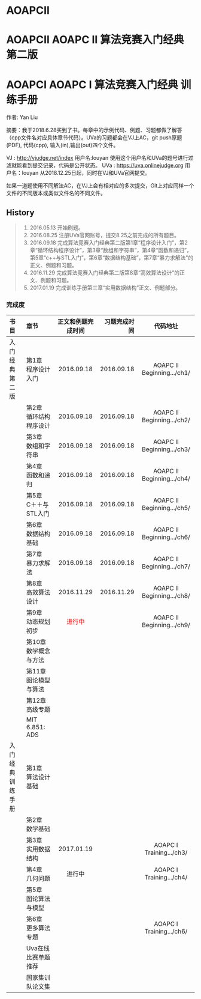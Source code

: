 # AOAPCII
# AOAPCII AOAPC II 算法竞赛入门经典 第二版
# AOAPCI AOAPC I 算法竞赛入门经典 训练手册
作者: Yan Liu

摘要：我于2018.6.28买到了书。每章中的示例代码、例题、习题都做了解答（cpp文件名对应具体章节代码）。UVa的习题都会在VJ上AC，git push原题(PDF), 代码(cpp), 输入(in),输出(out)四个文件。

VJ : http://vjudge.net/index 用户名:louyan 使用这个用户名和UVa的题号进行过滤就能看到提交记录，代码是公开状态。 UVa : https://uva.onlinejudge.org 用户名：louyan 从2018.12.25日起，同时在VJ和UVa官网提交。

如果一道题使用不同解法AC，在VJ上会有相对应的多次提交，Git上对应同样一个文件的不同版本或类似文件名的不同文件。

## History

> 1. 2016.05.13 开始刷题。
> 2. 2016.08.25 注册UVa官网账号，提交8.25之前完成的所有题目。
> 3. 2016.09.18 完成算法竞赛入门经典第二版第1章“程序设计入门”，第2章“循环结构程序设计”，第3章“数组和字符串”，第4章“函数和递归”，第5章“c++与STL入门”，第6章“数据结构基础”，第7章“暴力求解法”的正文、例题和习题。
> 4. 2016.11.29 完成算法竞赛入门经典第二版第8章“高效算法设计”的正文、例题和习题。
> 5. 2017.01.19 完成训练手册第三章“实用数据结构”正文、例题部分。

### 完成度

|书目|章节|正文和例题完成时间|习题完成时间|代码地址|
|:----------|:----------|:---------:|----------:|:---------:|
|入门经典第二版|第1章　程序设计入门|2016.09.18|2016.09.18|AOAPC II Beginning.../ch1/|
| |第2章　循环结构程序设计|2016.09.18|2016.09.18|AOAPC II Beginning.../ch2/|
| |第3章　数组和字符串|2016.09.18|2016.09.18|AOAPC II Beginning.../ch3/|
| |第4章　函数和递归	|2016.09.18|2016.09.18|AOAPC II Beginning.../ch4/|
| |第5章　C＋＋与STL入门|2016.09.18|2016.09.18|AOAPC II Beginning.../ch5/|
| |第6章　数据结构基础|2016.09.18|2016.09.18|AOAPC II Beginning.../ch6/|
| |第7章　暴力求解法|2016.09.18|2016.09.18|AOAPC II Beginning.../ch7/|
| |第8章　高效算法设计|2016.11.29|2016.11.29|AOAPC II Beginning.../ch8/|
| |第9章　动态规划初步|<font color="red">进行中<font/>||AOAPC II Beginning.../ch9/|
| |第10章　数学概念与方法||||
| |第11章　图论模型与算法||||
| |第12章　高级专题||||
| |MIT 6.851: ADS||||
|入门经典训练手册|第1章　算法设计基础||||
| |第2章　数学基础||||
| |第3章　实用数据结构|2017.01.19||AOAPC I Training.../ch3/|
| |第4章　几何问题|进行中||AOAPC I Training.../ch4/|
| |第5章　图论算法与模型||||
| |第6章　更多算法专题|||AOAPC I Training.../ch6/|
| |Uva在线比赛单题推荐||||
| |国家集训队论文集||||
